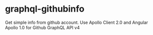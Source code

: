 # graphql-githubinfo
Get simple info from github account. Use Apollo Client 2.0 and Angular Apollo 1.0 for Github GraphQL API v4
